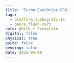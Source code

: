 ```yaml
---
title: 'Turbo EverDrive PRO'
tags:
  - platform_turbografx-16
  - genre_flash-cart
note: White + Faceplate
digital: false
physical: true
guide: false
pending: false
date: 2025-04-09
---
```

